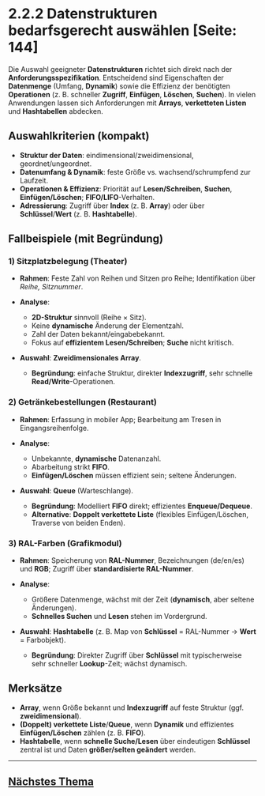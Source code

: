 # 2.2.2 Datenstrukturen bedarfsgerecht auswählen [Seite: 144]

Die Auswahl geeigneter **Datenstrukturen** richtet sich direkt nach der **Anforderungsspezifikation**. Entscheidend sind Eigenschaften der **Datenmenge** (Umfang, **Dynamik**) sowie die Effizienz der benötigten **Operationen** (z. B. schneller **Zugriff**, **Einfügen**, **Löschen**, **Suchen**). In vielen Anwendungen lassen sich Anforderungen mit **Arrays**, **verketteten Listen** und **Hashtabellen** abdecken.

## Auswahlkriterien (kompakt)

* **Struktur der Daten**: eindimensional/zweidimensional, geordnet/ungeordnet.
* **Datenumfang & Dynamik**: feste Größe vs. wachsend/schrumpfend zur Laufzeit.
* **Operationen & Effizienz**: Priorität auf **Lesen/Schreiben**, **Suchen**, **Einfügen/Löschen**; **FIFO/LIFO**-Verhalten.
* **Adressierung**: Zugriff über **Index** (z. B. **Array**) oder über **Schlüssel**/**Wert** (z. B. **Hashtabelle**).

## Fallbeispiele (mit Begründung)

### 1) Sitzplatzbelegung (Theater)

* **Rahmen**: Feste Zahl von Reihen und Sitzen pro Reihe; Identifikation über *Reihe, Sitznummer*.
* **Analyse**:

  * **2D-Struktur** sinnvoll (Reihe × Sitz).
  * Keine **dynamische** Änderung der Elementzahl.
  * Zahl der Daten bekannt/eingabebekannt.
  * Fokus auf **effizientem Lesen/Schreiben**; **Suche** nicht kritisch.
* **Auswahl**: **Zweidimensionales Array**.

  * **Begründung**: einfache Struktur, direkter **Indexzugriff**, sehr schnelle **Read/Write**-Operationen.

### 2) Getränkebestellungen (Restaurant)

* **Rahmen**: Erfassung in mobiler App; Bearbeitung am Tresen in Eingangsreihenfolge.
* **Analyse**:

  * Unbekannte, **dynamische** Datenanzahl.
  * Abarbeitung strikt **FIFO**.
  * **Einfügen/Löschen** müssen effizient sein; seltene Änderungen.
* **Auswahl**: **Queue** (Warteschlange).

  * **Begründung**: Modelliert **FIFO** direkt; effizientes **Enqueue/Dequeue**.
  * **Alternative**: **Doppelt verkettete Liste** (flexibles Einfügen/Löschen, Traverse von beiden Enden).

### 3) RAL-Farben (Grafikmodul)

* **Rahmen**: Speicherung von **RAL-Nummer**, Bezeichnungen (de/en/es) und **RGB**; Zugriff über **standardisierte RAL-Nummer**.
* **Analyse**:

  * Größere Datenmenge, wächst mit der Zeit (**dynamisch**, aber seltene Änderungen).
  * **Schnelles Suchen** und **Lesen** stehen im Vordergrund.
* **Auswahl**: **Hashtabelle** (z. B. Map von **Schlüssel** = RAL-Nummer → **Wert** = Farbobjekt).

  * **Begründung**: Direkter Zugriff über **Schlüssel** mit typischerweise sehr schneller **Lookup**-Zeit; wächst dynamisch.

## Merksätze

* **Array**, wenn Größe bekannt und **Indexzugriff** auf feste Struktur (ggf. **zweidimensional**).
* **(Doppelt) verkettete Liste**/**Queue**, wenn **Dynamik** und effizientes **Einfügen/Löschen** zählen (z. B. **FIFO**).
* **Hashtabelle**, wenn **schnelle Suche/Lesen** über eindeutigen **Schlüssel** zentral ist und Daten **größer/selten geändert** werden.

---

## [Nächstes Thema](./2.2.3_Grundlegende_Datenstrukturen_von_Python_unterscheiden_und_einsetzen.md)